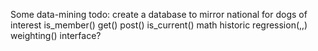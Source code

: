 Some data-mining
todo:
  create a database to mirror national for dogs of interest
    is_member()
    get()
    post()
    is_current()
  math
    historic regression(,,)
    weighting()
  interface?

